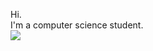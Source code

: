 Hi.
<br>
I'm a computer science student. 
<br>
<img src="https://e.deviantart.net/emoticons/t/typerhappy.gif">


